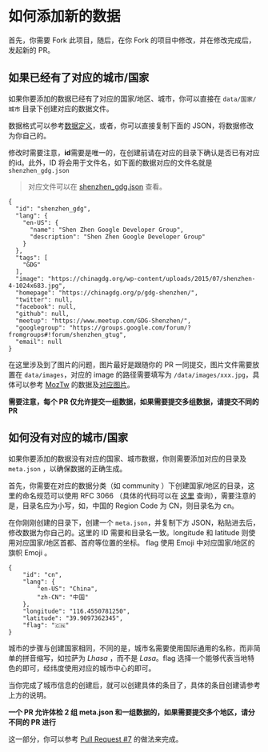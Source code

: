 # 如何添加新的数据

首先，你需要 Fork 此项目，随后，在你 Fork 的项目中修改，并在修改完成后，发起新的 PR。

## 如果已经有了对应的城市/国家

如果你要添加的数据已经有了对应的国家/地区、城市，你可以直接在 `data/国家/城市` 目录下创建对应的数据文件。

数据格式可以参考[数据定义](data-spec.md)，或者，你可以直接复制下面的 JSON，将数据修改为你自己的。

修改时需要注意，**id**需要是唯一的，在创建前请在对应的目录下确认是否已有对应的id。此外，ID 将会用于文件名，如下面的数据对应的文件名就是`shenzhen_gdg.json`

> 对应文件可以在 [shenzhen_gdg.json](https://github.com/bestony/OpenSourceMenu/blob/master/data/community/cn/shenzhen/shenzhen_gdg.json) 查看。

```
{
  "id": "shenzhen_gdg",
  "lang": {
    "en-US": {
      "name": "Shen Zhen Google Developer Group",
      "description": "Shen Zhen Google Developer Group"
    }
  },
  "tags": [
    "GDG"
  ],
  "image": "https://chinagdg.org/wp-content/uploads/2015/07/shenzhen-4-1024x683.jpg",
  "homepage": "https://chinagdg.org/p/gdg-shenzhen/",
  "twitter": null,
  "facebook": null,
  "github": null,
  "meetup": "https://www.meetup.com/GDG-Shenzhen/",
  "googlegroup": "https://groups.google.com/forum/?fromgroups#!forum/shenzhen_gtug",
  "email": null
}
```

在这里涉及到了图片的问题，图片最好是跟随你的 PR 一同提交，图片文件需要放置在 `data/images`，对应的 image 的路径需要填写为 `/data/images/xxx.jpg`，具体可以参考 [MozTw](https://github.com/bestony/OpenSourceMenu/blob/master/data/community/tw/taipei/moztw.json) 的数据及[对应图片](https://github.com/bestony/OpenSourceMenu/blob/master/data/images/moztw.png)。

**需要注意，每个 PR 仅允许提交一组数据，如果需要提交多组数据，请提交不同的 PR**

## 如何没有对应的城市/国家

如果你要添加的数据没有对应的国家、城市数据，你则需要添加对应的目录及 `meta.json` ，以确保数据的正确生成。

首先，你需要在对应的数据分类（如 community ）下创建国家/地区的目录，这里的命名规范可以使用 RFC 3066 （具体的代码可以在 [这里](http://www.i18nguy.com/unicode/language-identifiers.html) 查询），需要注意的是，目录名应为小写，如，中国的 Region Code 为 CN，则目录名为 cn。

在你刚刚创建的目录下，创建一个 `meta.json`，并复制下方 JSON，粘贴进去后，修改数据为你自己的。这里的 ID 需要和目录名一致。longitude 和 latitude 则使用对应国家/地区首都、首府等位置的坐标。 flag 使用 Emoji 中对应国家/地区的旗帜 Emoji 。

```
{
    "id": "cn",
    "lang": {
        "en-US": "China",
        "zh-CN": "中国"
    },
    "longitude": "116.4550781250",
    "latitude": "39.9097362345",
    "flag": "🇨🇳"
}
```

城市的步骤与创建国家相同，不同的是，城市名需要使用国际通用的名称，而非简单的拼音缩写，如拉萨为 *Lhasa* ，而不是 *Lasa*。flag 选择一个能够代表当地特色的即可，经纬度使用对应的城市中心的即可。

当你完成了城市信息的创建后，就可以创建具体的条目了，具体的条目创建请参考上方的说明。

**一个 PR 允许体检 2 组 meta.json  和一组数据的，如果需要提交多个地区，请分不同的 PR 进行**

这一部分，你可以参考 [Pull Request #7](https://github.com/bestony/OpenSourceMenu/pull/7) 的做法来完成。
